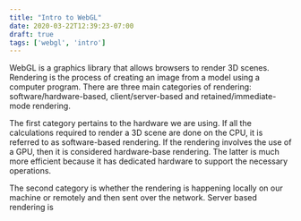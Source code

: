 ```yaml
---
title: "Intro to WebGL"
date: 2020-03-22T12:39:23-07:00
draft: true
tags: ['webgl', 'intro']
---
```

WebGL is a graphics library that allows browsers to render 3D scenes. Rendering is the process of creating an image from a model using a computer program. There are three main categories of rendering: software/hardware-based, client/server-based and retained/immediate-mode rendering. 

The first category pertains to the hardware we are using. If all the calculations required to render a 3D scene are done on the CPU, it is referred to as software-based rendering. If the rendering involves the use of a GPU, then it is considered hardware-base rendering. The latter is much more efficient because it has dedicated hardware to support the necessary operations. 

The second category is whether the rendering is happening locally on our machine or remotely and then sent over the network. Server based rendering is 
